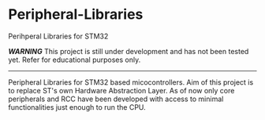 # Peripheral-Libraries
Perihperal Libraries for STM32

***WARNING*** 
This project is still under development and
has not been tested yet. Refer for educational purposes only.
*****

Peripheral Libraries for STM32 based micocontrollers. Aim of this project is to replace ST's own Hardware Abstraction Layer. As of now only core peripherals and RCC have been developed with access to minimal functionalities just enough to run the CPU.
